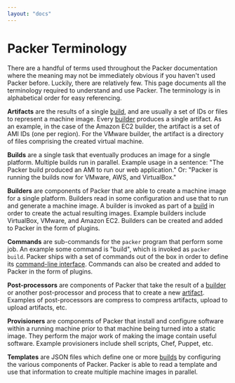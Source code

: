 ```yaml
---
layout: "docs"
---
```


# Packer Terminology

There are a handful of terms used throughout the Packer documentation where
the meaning may not be immediately obvious if you haven't used Packer before.
Luckily, there are relatively few. This page documents all the terminology
required to understand and use Packer. The terminology is in alphabetical
order for easy referencing.

<a class="term" id="term-artifact"></a>
**Artifacts** are the results of a single [build](#term-build), and are
usually a set of IDs or files to represent a machine image. Every [builder](#term-builder)
produces a single artifact. As an example, in the case of the Amazon EC2 builder,
the artifact is a set of AMI IDs (one per region). For the VMware builder,
the artifact is a directory of files comprising the created virtual machine.

<a class="term" id="term-build"></a>
**Builds** are a single task that eventually produces an image for a single
platform. Multiple builds run in parallel. Example usage in a sentence: "The Packer build
produced an AMI to run our web application." Or: "Packer is running the builds
now for VMware, AWS, and VirtualBox."

<a class="term" id="term-builder"></a>
**Builders** are components of Packer that are able to create a machine
image for a single platform. Builders read in some configuration and use
that to run and generate a machine image. A builder is invoked as part of a [build](#term-build)
in order to create the actual resulting images. Example builders include
VirtualBox, VMware, and Amazon EC2. Builders can be created and added to
Packer in the form of plugins.

<a class="term" id="term-command"></a>
**Commands** are sub-commands for the `packer` program that perform some
job. An example some command is "build", which is invoked as `packer build`.
Packer ships with a set of commands out of the box in order to define
its [command-line interface](#). Commands can also be created and added to
Packer in the form of plugins.

<a class="term" id="term-post-processor"></a>
**Post-processors** are components of Packer that take the result of
a [builder](#term-builder) or another post-processor and process that to
create a new [artifact](#term-artifact). Examples of post-processors are
compress to compress artifacts, upload to upload artifacts, etc.

<a class="term" id="term-provisioner"></a>
**Provisioners** are components of Packer that install and configure
software within a running machine prior to that machine being turned
into a static image. They perform the major work of making the image contain
useful software. Example provisioners include shell scripts, Chef, Puppet,
etc.

<a class="term" id="term-template"></a>
**Templates** are JSON files which define one or more [builds](#term-build)
by configuring the various components of Packer. Packer is able to read a
template and use that information to create multiple machine images in
parallel.
